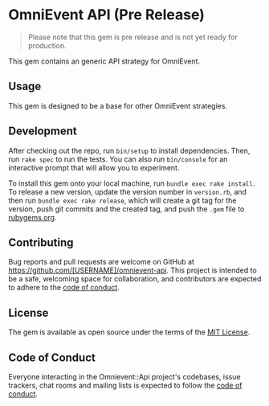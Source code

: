 # OmniEvent API (Pre Release)

> Please note that this gem is pre release and is not yet ready for production.

This gem contains an generic API strategy for OmniEvent.

## Usage

This gem is designed to be a base for other OmniEvent strategies.

## Development

After checking out the repo, run `bin/setup` to install dependencies. Then, run `rake spec` to run the tests. You can also run `bin/console` for an interactive prompt that will allow you to experiment.

To install this gem onto your local machine, run `bundle exec rake install`. To release a new version, update the version number in `version.rb`, and then run `bundle exec rake release`, which will create a git tag for the version, push git commits and the created tag, and push the `.gem` file to [rubygems.org](https://rubygems.org).

## Contributing

Bug reports and pull requests are welcome on GitHub at https://github.com/[USERNAME]/omnievent-api. This project is intended to be a safe, welcoming space for collaboration, and contributors are expected to adhere to the [code of conduct](https://github.com/[USERNAME]/omnievent-api/blob/main/CODE_OF_CONDUCT.md).

## License

The gem is available as open source under the terms of the [MIT License](https://opensource.org/licenses/MIT).

## Code of Conduct

Everyone interacting in the Omnievent::Api project's codebases, issue trackers, chat rooms and mailing lists is expected to follow the [code of conduct](https://github.com/[USERNAME]/omnievent-api/blob/main/CODE_OF_CONDUCT.md).
